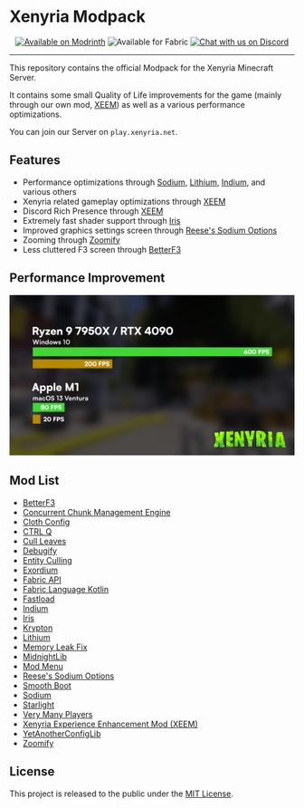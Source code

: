 # Xenyria Modpack

<div align="center">

<a href="https://modrinth.com/modpack/xenyria-modpack"><img alt="Available on Modrinth" height="50" src="https://cdn.jsdelivr.net/npm/@intergrav/devins-badges@3/assets/cozy/available/modrinth_vector.svg"></a>
<img alt="Available for Fabric" height="50" src="https://cdn.jsdelivr.net/npm/@intergrav/devins-badges@3/assets/cozy/supported/fabric_vector.svg">
<a href="https://discord.gg/xenyria"><img alt="Chat with us on Discord" height="50" src="https://cdn.jsdelivr.net/npm/@intergrav/devins-badges@3/assets/cozy/social/discord-plural_vector.svg"></a>

</div>

---

This repository contains the official Modpack for the Xenyria Minecraft Server.

It contains some small Quality of Life improvements for the game (mainly through our own mod, [XEEM](https://modrinth.com/mod/xeem)) as well as a various performance optimizations.

You can join our Server on `play.xenyria.net`.

## Features

- Performance optimizations through [Sodium](https://modrinth.com/mod/sodium), [Lithium](https://modrinth.com/mod/lithium), [Indium](https://modrinth.com/mod/indium), and various others
- Xenyria related gameplay optimizations through [XEEM](https://modrinth.com/mod/xeem)
- Discord Rich Presence through [XEEM](https://modrinth.com/mod/xeem)
- Extremely fast shader support through [Iris](https://modrinth.com/mod/iris)
- Improved graphics settings screen through [Reese's Sodium Options](https://modrinth.com/mod/reeses-sodium-options)
- Zooming through [Zoomify](https://modrinth.com/mod/zoomify)
- Less cluttered F3 screen through [BetterF3](https://modrinth.com/mod/betterf3)

## Performance Improvement

![Performance Improvement](/.github/assets/benchmark.png)

## Mod List

- [BetterF3](https://modrinth.com/mod/betterf3)
- [Concurrent Chunk Management Engine](https://modrinth.com/mod/c2me-fabric)
- [Cloth Config](https://modrinth.com/mod/cloth-config)
- [CTRL Q](https://modrinth.com/mod/ctrl-q)
- [Cull Leaves](https://modrinth.com/mod/cull-leaves)
- [Debugify](https://modrinth.com/mod/debugify)
- [Entity Culling](https://modrinth.com/mod/entity-culling)
- [Exordium](https://modrinth.com/mod/exordium)
- [Fabric API](https://modrinth.com/mod/fabric-api)
- [Fabric Language Kotlin](https://modrinth.com/mod/fabric-language-kotlin)
- [Fastload](https://modrinth.com/mod/fastload)
- [Indium](https://modrinth.com/mod/indium)
- [Iris](https://modrinth.com/mod/iris)
- [Krypton](https://modrinth.com/mod/krypton)
- [Lithium](https://modrinth.com/mod/lithium)
- [Memory Leak Fix](https://modrinth.com/mod/memory-leak-fix)
- [MidnightLib](https://modrinth.com/mod/midnightlib)
- [Mod Menu](https://modrinth.com/mod/modmenu)
- [Reese's Sodium Options](https://modrinth.com/mod/reeses-sodium-options)
- [Smooth Boot](https://modrinth.com/mod/smoothboot-fabric)
- [Sodium](https://modrinth.com/mod/sodium)
- [Starlight](https://modrinth.com/mod/starlight)
- [Very Many Players](https://modrinth.com/mod/vmp-fabric)
- [Xenyria Experience Enhancement Mod (XEEM)](https://modrinth.com/mod/xeem)
- [YetAnotherConfigLib](https://modrinth.com/mod/yacl)
- [Zoomify](https://modrinth.com/mod/zoomify)

## License

This project is released to the public under the [MIT License](LICENSE).
